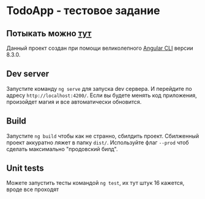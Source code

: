# TodoApp - тестовое задание
## Потыкать можно [тут](https://zhanser1k.github.io/todo-list)

Данный проект создан при помощи великолепного [Angular CLI](https://github.com/angular/angular-cli) версии 8.3.0.

## Dev server

Запустите команду `ng serve` для запуска dev сервера. И перейдите по адресу `http://localhost:4200/`. Если вы будете менять код приложения, произойдет магия и все автоматически обновится.

## Build

Запустите `ng build` чтобы как не странно, сбилдить проект. Сбилженный проект аккуратно ляжет в папку `dist/`. Используйте флаг `--prod` чтоб сделать максимально "продовский билд".

## Unit tests

Можете запустить тесты командой `ng test`, их тут штук 16 кажется, вроде все проходят
